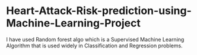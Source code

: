 # Heart-Attack-Risk-prediction-using-Machine-Learning-Project


I have used Random forest algo which is a Supervised Machine Learning Algorithm that is used widely in Classification and Regression problems.
